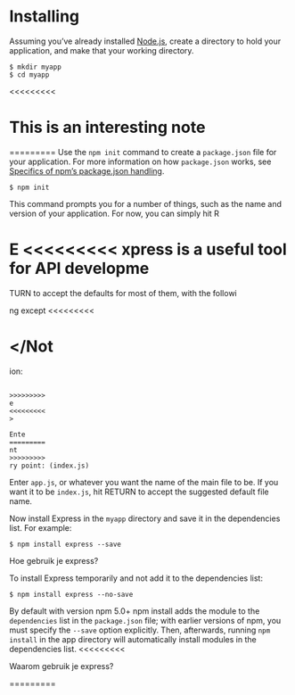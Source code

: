 # Installing

Assuming you’ve already installed [Node.js](https://nodejs.org/), create a directory to hold your application, and make that your working directory.

```
$ mkdir myapp
$ cd myapp

```


<<<<<<<<<
<Note>
  # This is an interesting note
  
=========
Use the `npm init` command to create a `package.json` file for your application. For more information on how `package.json` works, see [Specifics of npm’s package.json handling](https://docs.npmjs.com/files/package.json).

```
$ npm init

```

This command prompts you for a number of things, such as the name and version of your application. For now, you can simply hit R
>>>>>>>>>
E
<<<<<<<<<
xpress is a useful tool for API developme
=========
TURN to accept the defaults for most of them, with the followi
>>>>>>>>>
ng except
<<<<<<<<<

</Not
=========
ion:

```

>>>>>>>>>
e
<<<<<<<<<
>

Ente
=========
nt
>>>>>>>>>
ry point: (index.js)

```

Enter `app.js`, or whatever you want the name of the main file to be. If you want it to be `index.js`, hit RETURN to accept the suggested default file name.

Now install Express in the `myapp` directory and save it in the dependencies list. For example:

```
$ npm install express --save

```

<ShortExercise id="qF6bVXu181vyZD5saibt" title="Vraag 1">
  Hoe gebruik je express?
</ShortExercise>

To install Express temporarily and not add it to the dependencies list:

```
$ npm install express --no-save

```

By default with version npm 5.0+ npm install adds the module to the `dependencies` list in the `package.json` file; with earlier versions of npm, you must specify the `--save` option explicitly. Then, afterwards, running `npm install` in the app directory will automatically install modules in the dependencies list.
<<<<<<<<<


<ShortExercise id="m2rc4CGvBKZuk7kr2zl0" title="Vraag 2">
  Waarom gebruik je express?
</ShortExercise>

=========

>>>>>>>>>

